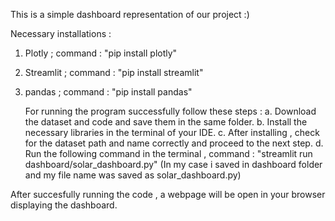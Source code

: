 This is a simple dashboard representation of our project :)

Necessary installations :
1) Plotly ; command : "pip install plotly"
2) Streamlit ; command : "pip install streamlit"
3) pandas ; command : "pip install pandas"

   For running the program successfully follow these steps : 
a. Download the dataset and code and save them in the same folder.
b. Install the necessary libraries in the terminal of your IDE.
c. After installing , check for the dataset path and name correctly and proceed to the next step.
d. Run the following command in the terminal , command : "streamlit run dashboard/solar_dashboard.py" (In my case i saved in dashboard folder and my file name was saved as solar_dashboard.py)

After succesfully running the code , a webpage will be open in your browser displaying the dashboard.


